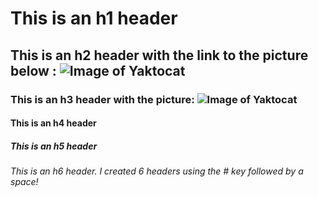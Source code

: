 # This is an h1 header 
## This is an h2 header with the link to the picture below : ![Image of Yaktocat](https://octodex.github.com/images/yaktocat.png)
### This is an h3 header with the picture: ![Image of Yaktocat](https://octodex.github.com/images/yaktocat.png) 
#### This is an h4 header 
##### This is an h5 header 
###### This is an h6 header. I created 6 headers using the # key followed by a space! 
